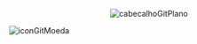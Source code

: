 <div align="center">

![cabecalhoGitPlano](https://github.com/user-attachments/assets/c5fa4f1e-bd3a-478c-ada5-d3d5453c74b3)

</div>

![iconGitMoeda](https://github.com/user-attachments/assets/b33b82c4-b95f-463f-b151-dfb8b700870b)
